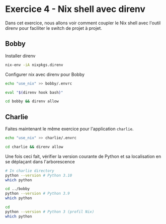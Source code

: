 # Exercice 4 - Nix shell avec direnv

Dans cet exercice, nous allons voir comment coupler le Nix shell avec l'outil direnv pour faciliter le switch de projet à projet.

## Bobby

Installer direnv
```bash
nix-env -iA nixpkgs.direnv
```

Configurer nix avec direnv pour Bobby
```bash
echo "use_nix" >> bobby/.envrc

eval "$(direnv hook bash)"

cd bobby && direnv allow
```

## Charlie

Faites maintenant le même exercice pour l'application `charlie`.

```bash
echo "use_nix" >> charlie/.envrc

cd charlie && direnv allow
```

Une fois ceci fait, vérifier la version courante de Python et sa localisation en se déplaçant dans l'arborescence

```bash
# In charlie directory
python --version # Python 3.10
which python

cd ../bobby
python --version # Python 3.9
which python

cd
python --version # Python 3 (profil Nix)
which python
```